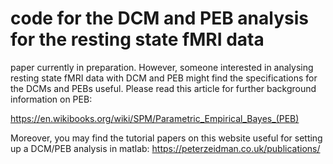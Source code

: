 # code for the DCM and PEB analysis for the resting state fMRI data 

paper currently in preparation. However, someone interested in analysing resting state fMRI data with DCM and PEB might find the specifications for the DCMs and PEBs useful. Please read this article for further background information on PEB: 

https://en.wikibooks.org/wiki/SPM/Parametric_Empirical_Bayes_(PEB)

Moreover, you may find the tutorial papers on this website useful for setting up a DCM/PEB analysis in matlab: 
https://peterzeidman.co.uk/publications/
